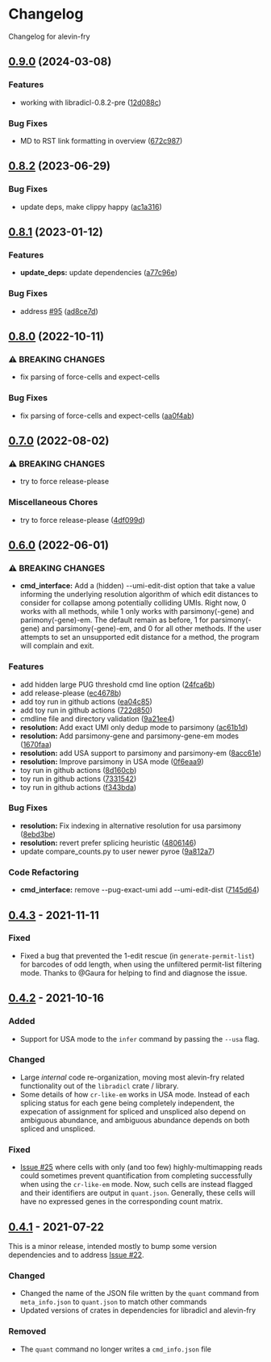 # Changelog

Changelog for alevin-fry

## [0.9.0](https://github.com/COMBINE-lab/alevin-fry/compare/v0.8.2...v0.9.0) (2024-03-08)


### Features

* working with libradicl-0.8.2-pre ([12d088c](https://github.com/COMBINE-lab/alevin-fry/commit/12d088c836b4a75ac50b72aeb915888f900768d5))


### Bug Fixes

* MD to RST link formatting in overview ([672c987](https://github.com/COMBINE-lab/alevin-fry/commit/672c9879fc18fd9be9b2b6d08362bedeed6dd344))

## [0.8.2](https://github.com/COMBINE-lab/alevin-fry/compare/v0.8.1...v0.8.2) (2023-06-29)


### Bug Fixes

* update deps, make clippy happy ([ac1a316](https://github.com/COMBINE-lab/alevin-fry/commit/ac1a316001103f39a173b8a066c62810a8724875))

## [0.8.1](https://github.com/COMBINE-lab/alevin-fry/compare/v0.8.0...v0.8.1) (2023-01-12)


### Features

* **update_deps:** update dependencies ([a77c96e](https://github.com/COMBINE-lab/alevin-fry/commit/a77c96e162758e8cf5f4e509263216158bb580c9))


### Bug Fixes

* address [#95](https://github.com/COMBINE-lab/alevin-fry/issues/95) ([ad8ce7d](https://github.com/COMBINE-lab/alevin-fry/commit/ad8ce7d69a619d5f6d8bff8156483186293458e3))

## [0.8.0](https://github.com/COMBINE-lab/alevin-fry/compare/v0.7.0...v0.8.0) (2022-10-11)


### ⚠ BREAKING CHANGES

* fix parsing of force-cells and expect-cells

### Bug Fixes

* fix parsing of force-cells and expect-cells ([aa0f4ab](https://github.com/COMBINE-lab/alevin-fry/commit/aa0f4abb388e464491652fb2e1b682e33b1df05c))

## [0.7.0](https://github.com/COMBINE-lab/alevin-fry/compare/v0.6.0...v0.7.0) (2022-08-02)


### ⚠ BREAKING CHANGES

* try to force release-please

### Miscellaneous Chores

* try to force release-please ([4df099d](https://github.com/COMBINE-lab/alevin-fry/commit/4df099d9ee9e7c8cc81ef826d8723c7b6a5453ae))

## [0.6.0](https://github.com/COMBINE-lab/alevin-fry/compare/v0.5.1...v0.6.0) (2022-06-01)

### ⚠ BREAKING CHANGES

* **cmd_interface:** Add a (hidden) --umi-edit-dist option that take a value informing the underlying resolution algorithm of which edit distances to consider for collapse among potentially colliding UMIs. Right now, 0 works with all methods, while 1 only works with parsimony(-gene) and parimony(-gene)-em. The default remain as before, 1 for parsimony(-gene) and parsimony(-gene)-em, and 0 for all other methods. If the user attempts to set an unsupported edit distance for a method, the program will complain and exit.

### Features

* add hidden large PUG threshold cmd line option ([24fca6b](https://github.com/COMBINE-lab/alevin-fry/commit/24fca6b647a4686757a89f67e05808a151c6d231))
* add release-please ([ec4678b](https://github.com/COMBINE-lab/alevin-fry/commit/ec4678b7aa576daf1b41798d6d0614b09e08bbab))
* add toy run in github actions ([ea04c85](https://github.com/COMBINE-lab/alevin-fry/commit/ea04c855dbe556de2cdff324a1e02e6662656590))
* add toy run in github actions ([722d850](https://github.com/COMBINE-lab/alevin-fry/commit/722d850a70d6872510d9f5056e4f9a610f0b463b))
* cmdline file and directory validation ([9a21ee4](https://github.com/COMBINE-lab/alevin-fry/commit/9a21ee4c9ce0e06e63fee9f27f04fcf318a738b9))
* **resolution:** Add exact UMI only dedup mode to parsimony ([ac61b1d](https://github.com/COMBINE-lab/alevin-fry/commit/ac61b1d169db6b231f598c20348107f28e62d7dc))
* **resolution:** Add parsimony-gene and parsimony-gene-em modes ([1670faa](https://github.com/COMBINE-lab/alevin-fry/commit/1670faa4154042d2d855921a5a9df899c61ac5fa))
* **resolution:** add USA support to parsimony and parsimony-em ([8acc61e](https://github.com/COMBINE-lab/alevin-fry/commit/8acc61e53448ab326c2f61f3507c170b9448ccba))
* **resolution:** Improve parsimony in USA mode ([0f6eaa9](https://github.com/COMBINE-lab/alevin-fry/commit/0f6eaa940ab249cdf453a2868904e80a8b1d9383))
* toy run in github actions ([8d160cb](https://github.com/COMBINE-lab/alevin-fry/commit/8d160cbc76defc75da7a8073a853403ca848a7c1))
* toy run in github actions ([7331542](https://github.com/COMBINE-lab/alevin-fry/commit/7331542c4c71d53316d1781a783962307a596824))
* toy run in github actions ([f343bda](https://github.com/COMBINE-lab/alevin-fry/commit/f343bda9f121d1add7ff98cb7aa1deca7d0fd3b4))

### Bug Fixes

* **resolution:** Fix indexing in alternative resolution for usa parsimony ([8ebd3be](https://github.com/COMBINE-lab/alevin-fry/commit/8ebd3bed6caf74786d149899814c8715c994c041))
* **resolution:** revert prefer splicing heuristic ([4806146](https://github.com/COMBINE-lab/alevin-fry/commit/4806146394767bdbe2256ab8efa3c53a5f903c11))
* update compare_counts.py to user newer pyroe ([9a812a7](https://github.com/COMBINE-lab/alevin-fry/commit/9a812a7f8b57e42dce11a42983114311670856a4))

### Code Refactoring

* **cmd_interface:** remove --pug-exact-umi add --umi-edit-dist ([7145d64](https://github.com/COMBINE-lab/alevin-fry/commit/7145d64c2cabf8afd087dff2e4acb526d09a3bcb))

## [0.4.3] - 2021-11-11

### Fixed

- Fixed a bug that prevented the 1-edit rescue (in `generate-permit-list`) for barcodes of odd length, when using the unfiltered permit-list filtering mode. Thanks to @Gaura for helping to find and diagnose the issue.

## [0.4.2] - 2021-10-16

### Added

- Support for USA mode to the `infer` command by passing the `--usa` flag.

### Changed

- Large _internal_ code re-organization, moving most alevin-fry related functionality out of the `libradicl` crate / library.
- Some details of how `cr-like-em` works in USA mode. Instead of each splicing status for each gene being completely independent, the expecation of assignment for spliced and unspliced also depend on ambiguous abundance, and ambiguous abundance depends on both spliced and unspliced.

### Fixed

- [Issue #25](https://github.com/COMBINE-lab/alevin-fry/issues/25) where cells with only (and too few) highly-multimapping reads could sometimes prevent quantification from completing successfully when using the `cr-like-em` mode.  Now, such cells are instead flagged 
and their identifiers are output in `quant.json`.  Generally, these cells will have no expressed genes in the corresponding count matrix.

## [0.4.1] - 2021-07-22

This is a minor release, intended mostly to bump some version dependencies and to address [Issue #22](https://github.com/COMBINE-lab/alevin-fry/issues/22).

### Changed

- Changed the name of the JSON file written by the `quant` command from `meta_info.json` to `quant.json` to match other commands
- Updated versions of crates in dependencies for libradicl and alevin-fry

### Removed

- The `quant` command no longer writes a `cmd_info.json` file

[unreleased]: https://github.com/COMBINE-lab/alevin-fry/compare/v0.4.3...HEAD
[0.4.3]: https://github.com/COMBINE-lab/alevin-fry/compare/v0.4.2...0.4.3
[0.4.2]: https://github.com/COMBINE-lab/alevin-fry/compare/v0.4.1...v0.4.2
[0.4.1]: https://github.com/COMBINE-lab/alevin-fry/compare/v0.4.0...v0.4.1
